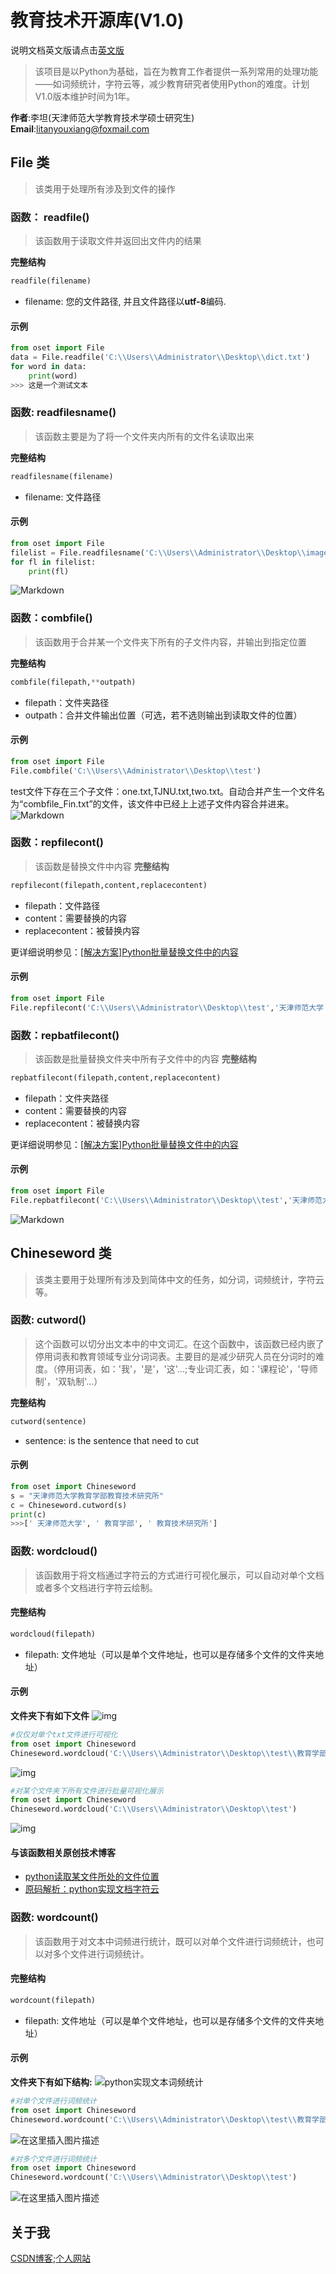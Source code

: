 # 教育技术开源库(V1.0)
说明文档英文版请点击[英文版](README-EN.md)
>该项目是以Python为基础，旨在为教育工作者提供一系列常用的处理功能——如词频统计，字符云等，减少教育研究者使用Python的难度。计划V1.0版本维护时间为1年。

**作者**:李坦(天津师范大学教育技术学硕士研究生)
**Email**:litanyouxiang@foxmail.com

## File 类
> 该类用于处理所有涉及到文件的操作

### 函数： readfile()
> 该函数用于读取文件并返回出文件内的结果

**完整结构**
```python
readfile(filename)
```
+ filename: 您的文件路径, 并且文件路径以**utf-8**编码.

#### 示例
```python
from oset import File
data = File.readfile('C:\\Users\\Administrator\\Desktop\\dict.txt')
for word in data:
	print(word)
>>> 这是一个测试文本
```
### 函数: readfilesname()
> 该函数主要是为了将一个文件夹内所有的文件名读取出来

**完整结构**
```python
readfilesname(filename)
```
+ filename: 文件路径

#### 示例
```python
from oset import File
filelist = File.readfilesname('C:\\Users\\Administrator\\Desktop\\images')
for fl in filelist:
	print(fl)
```
![Markdown](http://i2.tiimg.com/712071/4276dd8f46835fd5.png)

### 函数：combfile()
> 该函数用于合并某一个文件夹下所有的子文件内容，并输出到指定位置

**完整结构**
```python
combfile(filepath,**outpath)
```
+ filepath：文件夹路径
+ outpath：合并文件输出位置（可选，若不选则输出到读取文件的位置）

#### 示例
```python
from oset import File
File.combfile('C:\\Users\\Administrator\\Desktop\\test')
```
test文件下存在三个子文件：one.txt,TJNU.txt,two.txt。自动合并产生一个文件名为“combfile_Fin.txt”的文件，该文件中已经上上述子文件内容合并进来。
![Markdown](http://i1.fuimg.com/712071/defc699c1e8d878a.png)

### 函数：repfilecont()
> 该函数是替换文件中内容
**完整结构**
```python
repfilecont(filepath,content,replacecontent)
```
+ filepath：文件路径
+ content：需要替换的内容
+ replacecontent：被替换内容

更详细说明参见：[[解决方案]Python批量替换文件中的内容](https://blog.csdn.net/qq_32863549/article/details/105416503)
#### 示例
```python
from oset import File
File.repfilecont('C:\\Users\\Administrator\\Desktop\\test','天津师范大学','天师大')
```

### 函数：repbatfilecont()
> 该函数是批量替换文件夹中所有子文件中的内容
**完整结构**
```python
repbatfilecont(filepath,content,replacecontent)
```
+ filepath：文件夹路径
+ content：需要替换的内容
+ replacecontent：被替换内容

更详细说明参见：[[解决方案]Python批量替换文件中的内容](https://blog.csdn.net/qq_32863549/article/details/105416503)
#### 示例
```python
from oset import File
File.repbatfilecont('C:\\Users\\Administrator\\Desktop\\test','天津师范大学','天师大')
```

![Markdown](http://i1.fuimg.com/712071/451b16ff6c186211.png)

## Chineseword 类
> 该类主要用于处理所有涉及到简体中文的任务，如分词，词频统计，字符云等。

### 函数: cutword()
>这个函数可以切分出文本中的中文词汇。在这个函数中，该函数已经内嵌了停用词表和教育领域专业分词词表。主要目的是减少研究人员在分词时的难度。（停用词表，如：'我'，'是'，'这'...;专业词汇表，如：'课程论'，'导师制'，'双轨制'...）

**完整结构**
```python
cutword(sentence)
```
+ sentence: is the sentence that need to cut
#### 示例
```python
from oset import Chineseword
s = "天津师范大学教育学部教育技术研究所"
c = Chineseword.cutword(s)
print(c)
>>>[' 天津师范大学', ' 教育学部', ' 教育技术研究所']
```

### 函数: wordcloud()
>该函数用于将文档通过字符云的方式进行可视化展示，可以自动对单个文档或者多个文档进行字符云绘制。

#### 完整结构
```python
wordcloud(filepath)
```
+ filepath: 文件地址（可以是单个文件地址，也可以是存储多个文件的文件夹地址）
#### 示例
**文件夹下有如下文件**
![img](https://img-blog.csdnimg.cn/20200420162838731.png?x-oss-process=image/watermark,type_ZmFuZ3poZW5naGVpdGk,shadow_10,text_aHR0cHM6Ly9ibG9nLmNzZG4ubmV0L3FxXzMyODYzNTQ5,size_16,color_FFFFFF,t_70)

```python
#仅仅对单个txt文件进行可视化
from oset import Chineseword
Chineseword.wordcloud('C:\\Users\\Administrator\\Desktop\\test\\教育学部.txt')
```
![img](https://img-blog.csdnimg.cn/20200420161246101.png?x-oss-process=image/watermark,type_ZmFuZ3poZW5naGVpdGk,shadow_10,text_aHR0cHM6Ly9ibG9nLmNzZG4ubmV0L3FxXzMyODYzNTQ5,size_16,color_FFFFFF,t_70)

```python
#对某个文件夹下所有文件进行批量可视化展示
from oset import Chineseword
Chineseword.wordcloud('C:\\Users\\Administrator\\Desktop\\test')
```
![img](https://img-blog.csdnimg.cn/20200420162528934.png?x-oss-process=image/watermark,type_ZmFuZ3poZW5naGVpdGk,shadow_10,text_aHR0cHM6Ly9ibG9nLmNzZG4ubmV0L3FxXzMyODYzNTQ5,size_16,color_FFFFFF,t_70)

#### 与该函数相关原创技术博客
+ [python读取某文件所处的文件位置](https://blog.csdn.net/qq_32863549/article/details/105637025)
+ [原码解析：python实现文档字符云](https://blog.csdn.net/qq_32863549/article/details/105638407)

### 函数: wordcount()
> 该函数用于对文本中词频进行统计，既可以对单个文件进行词频统计，也可以对多个文件进行词频统计。

#### 完整结构
```python
wordcount(filepath)
```
+ filepath: 文件地址（可以是单个文件地址，也可以是存储多个文件的文件夹地址）
#### 示例
**文件夹下有如下结构:**
![python实现文本词频统计](https://img-blog.csdnimg.cn/20200503122311932.png?x-oss-process=image/watermark,type_ZmFuZ3poZW5naGVpdGk,shadow_10,text_aHR0cHM6Ly9ibG9nLmNzZG4ubmV0L3FxXzMyODYzNTQ5,size_16,color_FFFFFF,t_70)
```python
#对单个文件进行词频统计
from oset import Chineseword
Chineseword.wordcount('C:\\Users\\Administrator\\Desktop\\test\\教育学部.txt')
```
![在这里插入图片描述](https://img-blog.csdnimg.cn/20200503124215211.png)
```python
#对多个文件进行词频统计
from oset import Chineseword
Chineseword.wordcount('C:\\Users\\Administrator\\Desktop\\test')
```
![在这里插入图片描述](https://img-blog.csdnimg.cn/20200503125017814.png)

## 关于我 
[CSDN博客](https://me.csdn.net/qq_32863549);[个人网站](http://www.litan.tech)